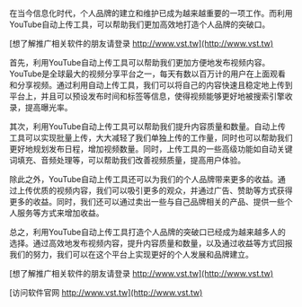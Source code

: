 在当今信息化时代，个人品牌的建立和维护已成为越来越重要的一项工作。而利用YouTube自动上传工具，可以帮助我们更加高效地打造个人品牌的突破口。

[想了解推广相关软件的朋友请登录 http://www.vst.tw](http://www.vst.tw)

首先，利用YouTube自动上传工具可以帮助我们更加方便地发布视频内容。YouTube是全球最大的视频分享平台之一，每天有数以百万计的用户在上面观看和分享视频。通过利用自动上传工具，我们可以将自己的内容快速且稳定地上传到平台上，并且可以预设发布时间和标签等信息，使得视频能够更好地被搜索引擎收录，提高曝光率。

其次，利用YouTube自动上传工具可以帮助我们提升内容质量和数量。自动上传工具可以实现批量上传，大大减轻了我们单独上传的工作量，同时也可以帮助我们更好地规划发布日程，增加视频数量。同时，上传工具的一些高级功能如自动关键词填充、音频处理等，可以帮助我们改善视频质量，提高用户体验。

除此之外，YouTube自动上传工具还可以为我们的个人品牌带来更多的收益。通过上传优质的视频内容，我们可以吸引更多的观众，并通过广告、赞助等方式获得更多的收益。同时，我们还可以通过卖出一些与自己品牌相关的产品、提供一些个人服务等方式来增加收益。

总之，利用YouTube自动上传工具打造个人品牌的突破口已经成为越来越多人的选择。通过高效地发布视频内容，提升内容质量和数量，以及通过收益等方式回报我们的努力，我们可以在这个平台上实现更好的个人发展和品牌建立。

[想了解推广相关软件的朋友请登录 http://www.vst.tw](http://www.vst.tw)


[访问软件官网 http://www.vst.tw](http://www.vst.tw)
